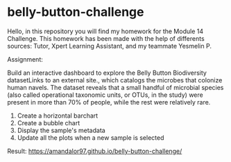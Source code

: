 # belly-button-challenge

Hello, in this repository you will find my homework for the Module 14 Challenge. This homework has been made with the help of differents sources: Tutor, Xpert Learning Assistant, and my teammate Yesmelin P.

Assignment: 

Build an interactive dashboard to explore the Belly Button Biodiversity datasetLinks to an external site., which catalogs the microbes that colonize human navels.
The dataset reveals that a small handful of microbial species (also called operational taxonomic units, or OTUs, in the study) were present in more than 70% of people, while the rest were relatively rare.

1) Create a horizontal barchart
2) Create a bubble chart
3) Display the sample's metadata
4) Update all the plots when a new sample is selected

Result: https://amandalor97.github.io/belly-button-challenge/

